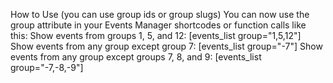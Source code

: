 How to Use (you can use group ids or group slugs)
You can now use the group attribute in your Events Manager shortcodes or function calls like this:
Show events from groups 1, 5, and 12: [events_list group="1,5,12"]
Show events from any group except group 7: [events_list group="-7"]
Show events from any group except groups 7, 8, and 9: [events_list group="-7,-8,-9"]
